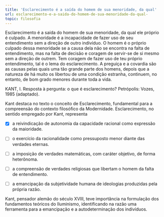 ```yaml
---
title: 'Esclarecimento é a saída do homem de sua menoridade, da qual'
url: esclarecimento-e-a-saida-do-homem-de-sua-menoridade-da-qual-
topic: filosofia
---
```



Esclarecimento é a saída do homem de sua menoridade, da qual ele próprio é culpado. A menoridade é a incapacidade de fazer uso de seu entendimento sem a direção de outro indivíduo. O homem é o próprio culpado dessa menoridade se a causa dela não se encontra na falta de entendimento, mas na falta de decisão e coragem de servir-se de si mesmo sem a direção de outrem. Tem coragem de fazer uso de teu próprio entendimento, tal é o lema do esclarecimento. A preguiça e a covardia são as causas pelas quais uma tão grande parte dos homens, depois que a natureza de há muito os libertou de uma condição estranha, continuem, no entanto, de bom grado menores durante toda a vida.

KANT, I. Resposta à pergunta: o que é esclarecimento? Petrópolis: Vozes, 1985 (adaptado).

Kant destaca no texto o conceito de Esclarecimento, fundamental para a compreensão do contexto filosófico da Modernidade. Esclarecimento, no sentido empregado por Kant, representa



- [x] a reivindicação de autonomia da capacidade racional como expressão da maioridade.
- [ ] o exercício da racionalidade como pressuposto menor diante das verdades eternas.
- [ ] a imposição de verdades matemáticas, com caráter objetivo, de forma heterônoma.
- [ ] a compreensão de verdades religiosas que libertam o homem da falta de entendimento.
- [ ] a emancipação da subjetividade humana de ideologias produzidas pela própria razão.


Kant, pensador alemão do século XVIII, teve importância na formulação dos fundamentos teóricos do Iluminismo, identificando na razão uma ferramenta para a emancipação e a autodeterminação dos indivíduos.

